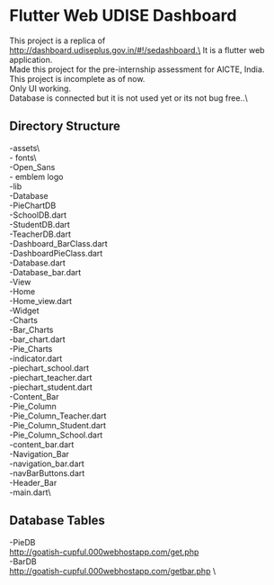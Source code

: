 # Flutter Web UDISE Dashboard

This project is a replica of http://dashboard.udiseplus.gov.in/#!/sedashboard.\
It is a flutter web application.\
Made this project for the pre-internship assessment for AICTE, India.\
This project is incomplete as of now.\
Only UI working.\
Database is connected but it is not used yet or its not bug free..\


## Directory Structure
-assets\  
    - fonts\  
        -Open_Sans\
    - emblem logo\
-lib\
    -Database\
      -PieChartDB\
          -SchoolDB.dart\
          -StudentDB.dart\
          -TeacherDB.dart \
      -Dashboard_BarClass.dart\
      -DashboardPieClass.dart\
      -Database.dart\
      -Database_bar.dart\
  -View\
      -Home\
          -Home_view.dart\
  -Widget\
      -Charts\
          -Bar_Charts\
              -bar_chart.dart\
          -Pie_Charts\
              -indicator.dart\
              -piechart_school.dart\
              -piechart_teacher.dart\
              -piechart_student.dart\
      -Content_Bar\
          -Pie_Column\
              -Pie_Column_Teacher.dart\
              -Pie_Column_Student.dart\
              -Pie_Column_School.dart\
        -content_bar.dart\
      -Navigation_Bar\
          -navigation_bar.dart\
          -navBarButtons.dart\
      -Header_Bar\
  -main.dart\
  
## Database Tables
  -PieDB\
    http://goatish-cupful.000webhostapp.com/get.php \
  -BarDB\
    http://goatish-cupful.000webhostapp.com/getbar.php \

